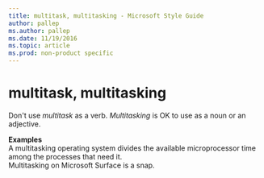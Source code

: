 ```yaml
---
title: multitask, multitasking - Microsoft Style Guide
author: pallep
ms.author: pallep
ms.date: 11/19/2016
ms.topic: article
ms.prod: non-product specific
---
```


# multitask, multitasking

Don't use *multitask* as a verb. *Multitasking* is OK to use as a noun or an adjective.

**Examples**  
A multitasking operating system divides the available microprocessor time among the processes that need it.  
Multitasking on Microsoft Surface is a snap.
